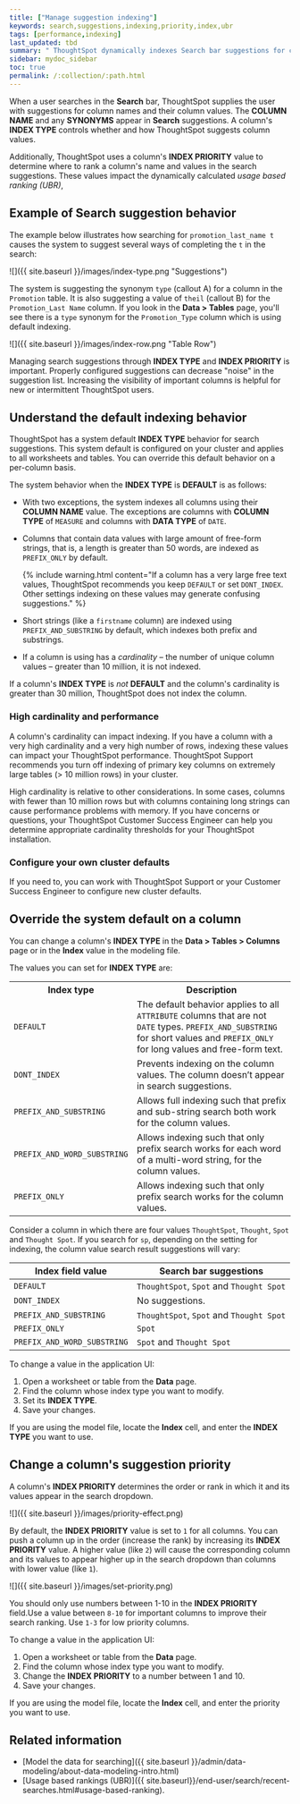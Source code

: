 ```yaml
---
title: ["Manage suggestion indexing"]
keywords: search,suggestions,indexing,priority,index,ubr
tags: [performance,indexing]
last_updated: tbd
summary: " ThoughtSpot dynamically indexes Search bar suggestions for column names and values."
sidebar: mydoc_sidebar
toc: true
permalink: /:collection/:path.html
---
```

When a user searches in the **Search** bar, ThoughtSpot supplies the user with
suggestions for column names and their column values. The **COLUMN NAME**
and any **SYNONYMS** appear in **Search** suggestions. A column's **INDEX TYPE**
controls whether and how ThoughtSpot suggests column values.

Additionally, ThoughtSpot uses a column's **INDEX PRIORITY** value to determine where
to rank a column's name and values in the search suggestions. These values
impact the dynamically calculated _usage based ranking (UBR)_,

## Example of Search suggestion behavior

The example below illustrates how searching for `promotion_last_name t` causes
the system to suggest several ways of completing the `t` in the search:

![]({{ site.baseurl }}/images/index-type.png "Suggestions")

The system is suggesting the synonym `type` (callout A) for a column in the
`Promotion` table.  It is also suggesting a value of `theil` (callout B) for the
`Promotion_Last Name` column. If you look in the **Data > Tables** page, you'll
see there is a `type` synonym for the `Promotion_Type` column which is using
default indexing.

![]({{ site.baseurl }}/images/index-row.png "Table Row")

Managing search suggestions through **INDEX TYPE** and **INDEX PRIORITY** is
important. Properly configured suggestions can decrease "noise" in the
suggestion list. Increasing the visibility of important columns is helpful
for new or intermittent ThoughtSpot users.

## Understand the default indexing behavior

ThoughtSpot has a system default **INDEX TYPE** behavior for search suggestions.
This system default is configured on your cluster and applies to all worksheets
and tables. You can override this default behavior on a per-column basis.

The system behavior when the **INDEX TYPE** is **DEFAULT** is as follows:

- With two exceptions, the system indexes all columns using their **COLUMN NAME**
value. The exceptions are columns with **COLUMN TYPE** of `MEASURE` and columns
with **DATA TYPE** of `DATE`.

- Columns that contain data values with large amount of free-form strings, that is,
a length is greater than 50 words, are indexed as `PREFIX_ONLY` by default.

  {% include warning.html content="If a column has a very large free text
  values, ThoughtSpot recommends you keep `DEFAULT` or set `DONT_INDEX`. Other
  settings indexing on these values may generate confusing suggestions." %}

- Short strings (like a `firstname` column) are indexed using
`PREFIX_AND_SUBSTRING` by default, which indexes both prefix and substrings.

- If a column is using has a _cardinality_ &ndash; the number of unique column values &ndash;  greater
  than 10 million, it is not indexed.

If a column's **INDEX TYPE** is _not_ **DEFAULT** and the column's cardinality is
greater than 30 million, ThoughtSpot does not index the column.

### High cardinality and performance

A column's cardinality can impact indexing. If you have a column with a very
high cardinality and a very high number of rows, indexing these values can
impact your ThoughtSpot performance. ThoughtSpot Support recommends you turn off
indexing of primary key columns on extremely large tables (> 10 million rows) in
your cluster.

High cardinality is relative to other considerations. In some cases, columns
with fewer than 10 million rows but with columns containing long strings can
cause performance problems with memory. If you have concerns or questions, your
ThoughtSpot Customer Success Engineer can help you determine appropriate
cardinality thresholds for your ThoughtSpot installation.

### Configure your own cluster defaults

If you need to, you can work with ThoughtSpot Support or your Customer Success
Engineer to configure new cluster defaults.

## Override the system default on a column

You can change a column's **INDEX TYPE** in the **Data > Tables > Columns** page
or in the **Index** value in the modeling file.  

The values you can set for **INDEX TYPE** are:

<table>
<colgroup>
    <col style="width:30%">
    <col style="width:70%">
 </colgroup>
  <tbody>
  <tr>
    <th>Index type</th>
    <th>Description</th>
  </tr>
    <tr>
      <td><code class="highlighter-rouge">DEFAULT</code></td>
      <td>The default behavior applies to all <code class="highlighter-rouge">ATTRIBUTE</code> columns that are not <code class="highlighter-rouge">DATE</code> types. <code class="highlighter-rouge">PREFIX_AND_SUBSTRING</code> for short values and <code class="highlighter-rouge">PREFIX_ONLY</code> for long values and free-form text.</td>
    </tr>
    <tr>
      <td><code class="highlighter-rouge">DONT_INDEX</code></td>
      <td>Prevents indexing on the column values. The column doesn’t appear in search suggestions.</td>
    </tr>
    <tr>
      <td><code class="highlighter-rouge">PREFIX_AND_SUBSTRING</code></td>
      <td>Allows full indexing such that prefix and sub-string search both work for the column values.</td>
    </tr>
    <tr>
      <td><code class="highlighter-rouge">PREFIX_AND_WORD_SUBSTRING</code></td>
      <td>Allows indexing such that only prefix search works for each word of a multi-word string, for the column values.</td>
    </tr>
    <tr>
      <td><code class="highlighter-rouge">PREFIX_ONLY</code></td>
      <td>Allows indexing such that only prefix search works for the column values.</td>
    </tr>
  </tbody>
</table>

Consider a column in which there are four values `ThoughtSpot`, `Thought`,
`Spot` and `Thought Spot`. If you search for `sp`, depending on the setting for
indexing, the column value search result suggestions will vary:

|Index field value|Search bar suggestions|
|---------------------|----------------------|
|`DEFAULT`|`ThoughtSpot`, `Spot` and `Thought Spot`|
|`DONT_INDEX`|No suggestions.|
|`PREFIX_AND_SUBSTRING`|`ThoughtSpot`, `Spot` and `Thought Spot`|
|`PREFIX_ONLY`|`Spot`|
|`PREFIX_AND_WORD_SUBSTRING`|`Spot` and `Thought Spot`|

To change a value in the application UI:

1. Open a worksheet or table from the **Data** page.
2. Find the column whose index type you want to modify.
3. Set its **INDEX TYPE**.
4. Save your changes.

If you are using the model file, locate the **Index** cell, and enter the **INDEX TYPE** you
want to use.

## Change a column's suggestion priority

A column's **INDEX PRIORITY** determines the order or rank in which it and its
values appear in the search dropdown.

![]({{ site.baseurl }}/images/priority-effect.png)

By default, the **INDEX PRIORITY** value is set to `1` for all columns. You can
push a column up in the order (increase the rank) by increasing its **INDEX
PRIORITY** value. A higher value (like `2`) will cause the corresponding column
and its values to appear higher up in the search dropdown than columns with
lower value (like `1`).

![]({{ site.baseurl }}/images/set-priority.png)

You should only use numbers between 1-10 in the **INDEX PRIORITY** field.Use a
value between `8-10` for important columns to improve their search ranking. Use
`1-3` for low priority columns.  

 To change a value in the application UI:

1. Open a worksheet or table from the **Data** page.
2. Find the column whose index type you want to modify.
3. Change the **INDEX PRIORITY** to a number between 1 and 10.
4. Save your changes.

If you are using the model file, locate the **Index** cell, and enter the
priority you want to use.

## Related information  

- [Model the data for searching]({{ site.baseurl }}/admin/data-modeling/about-data-modeling-intro.html)
- [Usage based rankings (UBR)]({{ site.baseurl}}/end-user/search/recent-searches.html#usage-based-ranking).

